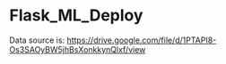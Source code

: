 # Flask_ML_Deploy

Data source is: https://drive.google.com/file/d/1PTAPI8-Os3SAOyBW5jhBsXonkkynQlxf/view 

